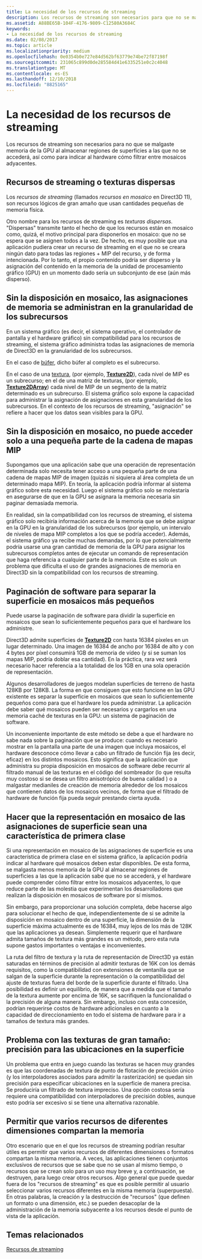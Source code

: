 ```yaml
---
title: La necesidad de los recursos de streaming
description: Los recursos de streaming son necesarios para que no se malgaste memoria de la GPU al almacenar regiones de superficies a las que no se accederá, así como para indicar al hardware cómo filtrar entre mosaicos adyacentes.
ms.assetid: A88BE65B-104F-4176-9809-C12580A3684C
keywords:
- La necesidad de los recursos de streaming
ms.date: 02/08/2017
ms.topic: article
ms.localizationpriority: medium
ms.openlocfilehash: 0e0354b0e727e84d562bf63779e74be72f87198f
ms.sourcegitcommit: 231065c899d0de285584d41e6335251e0c2c4048
ms.translationtype: MT
ms.contentlocale: es-ES
ms.lasthandoff: 12/10/2018
ms.locfileid: "8825165"
---
```

# <a name="the-need-for-streaming-resources"></a>La necesidad de los recursos de streaming


Los recursos de streaming son necesarios para no que se malgaste memoria de la GPU al almacenar regiones de superficies a las que no se accederá, así como para indicar al hardware cómo filtrar entre mosaicos adyacentes.

## <a name="span-idstreamingresourcesorsparsetexturesspanspan-idstreamingresourcesorsparsetexturesspanspan-idstreamingresourcesorsparsetexturesspanstreaming-resources-or-sparse-textures"></a><span id="Streaming_resources_or_sparse_textures"></span><span id="streaming_resources_or_sparse_textures"></span><span id="STREAMING_RESOURCES_OR_SPARSE_TEXTURES"></span>Recursos de streaming o texturas dispersas


Los *recursos de streaming* (llamados *recursos en mosaico* en Direct3D 11), son recursos lógicos de gran amaño que usan cantidades pequeñas de memoria física.

Otro nombre para los recursos de streaming es *texturas dispersas*. "Dispersas" transmite tanto el hecho de que los recursos están en mosaico como, quizá, el motivo principal para disponerlos en mosaico: que no se espera que se asignen todos a la vez. De hecho, es muy posible que una aplicación pudiera crear un recurso de streaming en el que no se creara ningún dato para todas las regiones + MIP del recurso, y de forma intencionada. Por lo tanto, el propio contenido podría ser disperso y la asignación del contenido en la memoria de la unidad de procesamiento gráfico (GPU) en un momento dado sería un subconjunto de ese (aún más disperso).

## <a name="span-idwithouttilingmemoryallocationsaremanagedatsubresourcegranularityspanspan-idwithouttilingmemoryallocationsaremanagedatsubresourcegranularityspanspan-idwithouttilingmemoryallocationsaremanagedatsubresourcegranularityspanwithout-tiling-memory-allocations-are-managed-at-subresource-granularity"></a><span id="Without_tiling__memory_allocations_are_managed_at_subresource_granularity"></span><span id="without_tiling__memory_allocations_are_managed_at_subresource_granularity"></span><span id="WITHOUT_TILING__MEMORY_ALLOCATIONS_ARE_MANAGED_AT_SUBRESOURCE_GRANULARITY"></span>Sin la disposición en mosaico, las asignaciones de memoria se administran en la granularidad de los subrecursos


En un sistema gráfico (es decir, el sistema operativo, el controlador de pantalla y el hardware gráfico) sin compatibilidad para los recursos de streaming, el sistema gráfico administra todas las asignaciones de memoria de Direct3D en la granularidad de los subrecursos.

En el caso de [búfer](introduction-to-buffers.md), dicho búfer al completo es el subrecurso.

En el caso de una [textura](textures.md), (por ejemplo, [**Texture2D**](https://msdn.microsoft.com/library/windows/desktop/ff471525)), cada nivel de MIP es un subrecurso; en el de una matriz de texturas, (por ejemplo, [**Texture2DArray**](https://msdn.microsoft.com/library/windows/desktop/ff471526)) cada nivel de MIP de un segmento de la matriz determinado es un subrecurso. El sistema gráfico solo expone la capacidad para administrar la asignación de asignaciones en esta granularidad de los subrecursos. En el contexto de los recursos de streaming, "asignación" se refiere a hacer que los datos sean visibles para la GPU.

## <a name="span-idwithouttilingcantaccessonlyasmallportionofmipmapchainspanspan-idwithouttilingcantaccessonlyasmallportionofmipmapchainspanspan-idwithouttilingcantaccessonlyasmallportionofmipmapchainspanwithout-tiling-cant-access-only-a-small-portion-of-mipmap-chain"></a><span id="Without_tiling__can_t_access_only_a_small_portion_of_mipmap_chain"></span><span id="without_tiling__can_t_access_only_a_small_portion_of_mipmap_chain"></span><span id="WITHOUT_TILING__CAN_T_ACCESS_ONLY_A_SMALL_PORTION_OF_MIPMAP_CHAIN"></span>Sin la disposición en mosaico, no puede acceder solo a una pequeña parte de la cadena de mapas MIP


Supongamos que una aplicación sabe que una operación de representación determinada solo necesita tener acceso a una pequeña parte de una cadena de mapas MIP de imagen (quizás ni siquiera al área completa de un determinado mapa MIP). En teoría, la aplicación podría informar al sistema gráfico sobre esta necesidad. Luego el sistema gráfico solo se molestaría en asegurarse de que en la GPU se asignara la memoria necesaria sin paginar demasiada memoria.

En realidad, sin la compatibilidad con los recursos de streaming, el sistema gráfico solo recibiría información acerca de la memoria que se debe asignar en la GPU en la granularidad de los subrecursos (por ejemplo, un intervalo de niveles de mapa MIP completos a los que se podría acceder). Además, el sistema gráfico ya recibe muchas demandas, por lo que potencialmente podría usarse una gran cantidad de memoria de la GPU para asignar los subrecursos completos antes de ejecutar un comando de representación que haga referencia a cualquier parte de la memoria. Este es solo un problema que dificulta el uso de grandes asignaciones de memoria en Direct3D sin la compatibilidad con los recursos de streaming.

## <a name="span-idsoftwarepagingtobreakthesurfaceintosmallertilesspanspan-idsoftwarepagingtobreakthesurfaceintosmallertilesspanspan-idsoftwarepagingtobreakthesurfaceintosmallertilesspansoftware-paging-to-break-the-surface-into-smaller-tiles"></a><span id="Software_paging_to_break_the_surface_into_smaller_tiles"></span><span id="software_paging_to_break_the_surface_into_smaller_tiles"></span><span id="SOFTWARE_PAGING_TO_BREAK_THE_SURFACE_INTO_SMALLER_TILES"></span>Paginación de software para separar la superficie en mosaicos más pequeños


Puede usarse la paginación de software para dividir la superficie en mosaicos que sean lo suficientemente pequeños para que el hardware los administre.

Direct3D admite superficies de [**Texture2D**](https://msdn.microsoft.com/library/windows/desktop/ff471525) con hasta 16384 píxeles en un lugar determinado. Una imagen de 16384 de ancho por 16384 de alto y con 4 bytes por píxel consumirá 1GB de memoria de vídeo (y si se suman los mapas MIP, podría doblar esa cantidad). En la práctica, rara vez será necesario hacer referencia a la totalidad de los 1GB en una sola operación de representación.

Algunos desarrolladores de juegos modelan superficies de terreno de hasta 128KB por 128KB. La forma en que consiguen que esto funcione en las GPU existente es separar la superficie en mosaicos que sean lo suficientemente pequeños como para que el hardware los pueda administrar. La aplicación debe saber qué mosaicos pueden ser necesarios y cargarlos en una memoria caché de texturas en la GPU: un sistema de paginación de software.

Un inconveniente importante de este método se debe a que el hardware no sabe nada sobre la paginación que se produce: cuando es necesario mostrar en la pantalla una parte de una imagen que incluya mosaicos, el hardware desconoce cómo llevar a cabo un filtrado de función fija (es decir, eficaz) en los distintos mosaicos. Esto significa que la aplicación que administra su propia disposición en mosaicos de software debe recurrir al filtrado manual de las texturas en el código del sombreador (lo que resulta muy costoso si se desea un filtro anisotrópico de buena calidad ) o a malgastar medianiles de creación de memoria alrededor de los mosaicos que contienen datos de los mosaicos vecinos, de forma que el filtrado de hardware de función fija pueda seguir prestando cierta ayuda.

## <a name="span-idmakingtiledrepresentationofsurfaceallocationsafirst-classfeaturespanspan-idmakingtiledrepresentationofsurfaceallocationsafirst-classfeaturespanspan-idmakingtiledrepresentationofsurfaceallocationsafirst-classfeaturespanmaking-tiled-representation-of-surface-allocations-a-first-class-feature"></a><span id="Making_tiled_representation_of_surface_allocations_a_first-class_feature"></span><span id="making_tiled_representation_of_surface_allocations_a_first-class_feature"></span><span id="MAKING_TILED_REPRESENTATION_OF_SURFACE_ALLOCATIONS_A_FIRST-CLASS_FEATURE"></span>Hacer que la representación en mosaico de las asignaciones de superficie sean una característica de primera clase


Si una representación en mosaico de las asignaciones de superficie es una característica de primera clase en el sistema gráfico, la aplicación podría indicar al hardware qué mosaicos deben estar disponibles. De esta forma, se malgasta menos memoria de la GPU al almacenar regiones de superficies a las que la aplicación sabe que no se accederá, y el hardware puede comprender cómo filtrar entre los mosaicos adyacentes, lo que reduce parte de las molestia que experimentan los desarrolladores que realizan la disposición en mosaicos de software por sí mismos.

Sin embargo, para proporcionar una solución completa, debe hacerse algo para solucionar el hecho de que, independientemente de si se admite la disposición en mosaico dentro de una superficie, la dimensión de la superficie máxima actualmente es de 16384, muy lejos de los más de 128K que las aplicaciones ya desean. Simplemente requerir que el hardware admita tamaños de textura más grandes es un método, pero esta ruta supone gastos importantes o ventajas e inconvenientes.

La ruta del filtro de textura y la ruta de representación de Direct3D ya están saturadas en términos de precisión al admitir texturas de 16K con los demás requisitos, como la compatibilidad con extensiones de ventanilla que se salgan de la superficie durante la representación o la compatibilidad del ajuste de texturas fuera del borde de la superficie durante el filtrado. Una posibilidad es definir un equilibrio, de manera que a medida que el tamaño de la textura aumente por encima de 16K, se sacrifiquen la funcionalidad o la precisión de alguna manera. Sin embargo, incluso con esta concesión, podrían requerirse costos de hardware adicionales en cuanto a la capacidad de direccionamiento en todo el sistema de hardware para ir a tamaños de textura más grandes.

## <a name="span-idissuewithlargetexturesprecisionforlocationsonsurfacespanspan-idissuewithlargetexturesprecisionforlocationsonsurfacespanspan-idissuewithlargetexturesprecisionforlocationsonsurfacespanissue-with-large-textures-precision-for-locations-on-surface"></a><span id="Issue_with_large_textures__precision_for_locations_on_surface"></span><span id="issue_with_large_textures__precision_for_locations_on_surface"></span><span id="ISSUE_WITH_LARGE_TEXTURES__PRECISION_FOR_LOCATIONS_ON_SURFACE"></span>Problema con las texturas de gran tamaño: precisión para las ubicaciones en la superficie


Un problema que entra en juego cuando las texturas se hacen muy grandes es que las coordenadas de textura de punto de flotación de precisión único (y los interpoladores asociados para admitir la rasterización) se quedan sin precisión para especificar ubicaciones en la superficie de manera precisa. Se produciría un filtrado de textura impreciso. Una opción costosa sería requiere una compatibilidad con interpoladores de precisión dobles, aunque esto podría ser excesivo si se tiene una alternativa razonable.

## <a name="span-idenablingmultipleresourcesofdifferentdimensionstosharememoryspanspan-idenablingmultipleresourcesofdifferentdimensionstosharememoryspanspan-idenablingmultipleresourcesofdifferentdimensionstosharememoryspanenabling-multiple-resources-of-different-dimensions-to-share-memory"></a><span id="Enabling_multiple_resources_of_different_dimensions_to_share_memory"></span><span id="enabling_multiple_resources_of_different_dimensions_to_share_memory"></span><span id="ENABLING_MULTIPLE_RESOURCES_OF_DIFFERENT_DIMENSIONS_TO_SHARE_MEMORY"></span>Permitir que varios recursos de diferentes dimensiones compartan la memoria


Otro escenario que en el que los recursos de streaming podrían resultar útiles es permitir que varios recursos de diferentes dimensiones o formatos compartan la misma memoria. A veces, las aplicaciones tienen conjuntos exclusivos de recursos que se sabe que no se usan al mismo tiempo, o recursos que se crean solo para un uso muy breve y, a continuación, se destruyen, para luego crear otros recursos. Algo general que puede quedar fuera de los "recursos de streaming" es que es posible permitir al usuario seleccionar varios recursos diferentes en la misma memoria (superpuesta). En otras palabras, la creación y la destrucción de "recursos" (que definen un formato o una dimensión, etc.) se pueden desacoplar de la administración de la memoria subyacente a los recursos desde el punto de vista de la aplicación.

## <a name="span-idrelated-topicsspanrelated-topics"></a><span id="related-topics"></span>Temas relacionados


[Recursos de streaming](streaming-resources.md)

 

 




